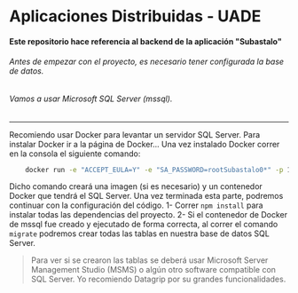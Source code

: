 # Aplicaciones Distribuidas - UADE
#### Este repositorio hace referencia al backend de la aplicación "Subastalo"

###### Antes de empezar con el proyecto, es necesario tener configurada la base de datos. 
###### Vamos a usar Microsoft SQL Server (mssql).


---

Recomiendo usar Docker para levantar un servidor SQL Server. Para instalar Docker ir a la página de Docker... Una vez instalado Docker correr en la consola el siguiente comando: 
```sh
    docker run -e "ACCEPT_EULA=Y" -e "SA_PASSWORD=rootSubastalo0*" -p 1433:1433 --name subastalo-mssql -d mcr.microsoft.com/mssql/server:2017-latest
```
Dicho comando creará una imagen (si es necesario) y un contenedor Docker que tendrá el SQL Server. Una vez terminada esta parte, podremos continuar con la configuración del código.
1- Correr ``npm install`` para instalar todas las dependencias del proyecto.
2- Si el contenedor de Docker de mssql fue creado y ejecutado de forma correcta, al correr el comando ``migrate`` podremos crear todas las tablas en nuestra base de datos SQL Server.

>Para ver si se crearon las tablas se deberá usar Microsoft Server Management Studio (MSMS) o algún otro 
>software compatible con SQL Server. Yo recomiendo Datagrip por su grandes funcionalidades.